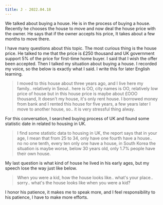 ```yaml
---
title: J - 2022.04.18
---
```


We talked about buying a house. He is in the process of buying a house. Recently he chooses the house to move and now deal the house price with the owner. He says that if the owner accepts his price, It takes about a few months to move there. 

I have many questions about this topic. The most curious thing is the house price. He talked to me that the price is £250 thousand and UK government support 5% of the price for first-time home buyer. I said that I wish the offer been accepted. Then I talked my situation about buying a house. I recorded my voice, so the below is exactly what I said. I write this for later English learning.  

>I moved to this house about three years ago, and I live here my family.. relatively in Seoul.. here is OO, city names is OO, relatively low price of house but in this house price is maybe about £OOO thousand, It doesn't my house, it's only rent house. I borrowed money from bank and I rented this house for five years, a few years later I move to another house, so.. it is very stressful thing alway.

For this conversation, I searched buying process of UK and found some statistic date in related to housing in UK.

>I find some statistic data to housing in UK, the report says that in your age, I mean that from 25 to 34, only have one fourth have a house.. no no one tenth, every ten only one have a house, in South Korea the situation is maybe worse, below 30 years old, only 1.7% people have their own house.

My last question is what kind of house he lived in his early ages, but my speech lose the way just like below.

>When you were a kid, how the house looks like.. what's your place.. sorry.. what's the house looks like when you were a kid?

I honor his patience, it makes me to speak more, and I feel responsibility to his patience, I have to make more efforts.